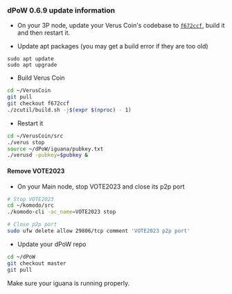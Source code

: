 ### dPoW 0.6.9 update information

- On your 3P node, update your Verus Coin's codebase to [`f672ccf`](https://github.com/VerusCoin/VerusCoin/tree/f672ccfbc3e77205bc5715c6370d06ad4894399c), build it and then restart it. 

- Update apt packages (you may get a build error if they are too old)
```
sudo apt update
sudo apt upgrade
```

- Build Verus Coin
```bash
cd ~/VerusCoin
git pull
git checkout f672ccf
./zcutil/build.sh -j$(expr $(nproc) - 1)
```

- Restart it

```bash
cd ~/VerusCoin/src
./verus stop
source ~/dPoW/iguana/pubkey.txt
./verusd -pubkey=$pubkey &
```

#### Remove VOTE2023

- On your Main node, stop VOTE2023 and close its p2p port

```bash
# Stop VOTE2023
cd ~/komodo/src
./komodo-cli -ac_name=VOTE2023 stop

# Close p2p port
sudo ufw delete allow 29806/tcp comment 'VOTE2023 p2p port'
```

- Update your dPoW repo

```bash
cd ~/dPoW
git checkout master
git pull
```

Make sure your iguana is running properly.
